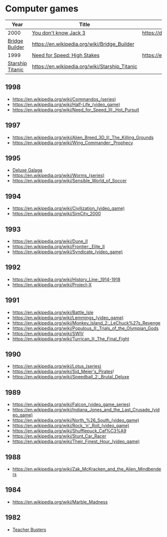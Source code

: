 # Computer games

 Year | Title | Info 
------|-------|------
2000|[You don't know Jack 3](https://www.amazon.de/You-dont-know-Jack-3/dp/B00004TPZI/?tag=maierandi-21)| https://de.wikipedia.org/wiki/You_Don%E2%80%99t_Know_Jack
 |[Bridge Builder](https://www.amazon.de/Bridge-Builder-planen-bauen-testen/dp/B000TL3FGQ/?tag=maierandi-21)| https://en.wikipedia.org/wiki/Bridge_Builder 
1999| [Need for Speed: High Stakes](https://www.amazon.de/Need-Speed-IV-Brennender-Classics/dp/B00004TPI6/?tag=maierandi-21)| https://en.wikipedia.org/wiki/Need_for_Speed:_High_Stakes
 | [Starship Titanic](https://www.amazon.de/NBG-Starship-Titanic/dp/B00004TOWB/?tag=maierandi-21)|https://en.wikipedia.org/wiki/Starship_Titanic

## 1998
* https://en.wikipedia.org/wiki/Commandos_(series)
* https://en.wikipedia.org/wiki/Half-Life_(video_game)
* https://en.wikipedia.org/wiki/Need_for_Speed_III:_Hot_Pursuit

## 1997
* https://en.wikipedia.org/wiki/Alien_Breed_3D_II:_The_Killing_Grounds
* https://en.wikipedia.org/wiki/Wing_Commander:_Prophecy

## 1995
* [Deluxe Galaga](http://www.lemonamiga.com/games/details.php?id=1298)
* https://en.wikipedia.org/wiki/Worms_(series)
* https://en.wikipedia.org/wiki/Sensible_World_of_Soccer

## 1994
* https://en.wikipedia.org/wiki/Civilization_(video_game)
* https://en.wikipedia.org/wiki/SimCity_2000

## 1993
* https://en.wikipedia.org/wiki/Dune_II
* https://en.wikipedia.org/wiki/Frontier:_Elite_II
* https://en.wikipedia.org/wiki/Syndicate_(video_game)

## 1992
* https://en.wikipedia.org/wiki/History_Line:_1914-1918
* https://en.wikipedia.org/wiki/Project-X

## 1991
* https://en.wikipedia.org/wiki/Battle_Isle
* https://en.wikipedia.org/wiki/Lemmings_(video_game)
* https://en.wikipedia.org/wiki/Monkey_Island_2:_LeChuck%27s_Revenge
* https://en.wikipedia.org/wiki/Populous_II:_Trials_of_the_Olympian_Gods
* https://en.wikipedia.org/wiki/SWIV
* https://en.wikipedia.org/wiki/Turrican_II:_The_Final_Fight

## 1990
* https://en.wikipedia.org/wiki/Lotus_(series)
* https://en.wikipedia.org/wiki/Sid_Meier's_Pirates!
* https://en.wikipedia.org/wiki/Speedball_2:_Brutal_Deluxe

## 1989
* https://en.wikipedia.org/wiki/Falcon_(video_game_series)
* https://en.wikipedia.org/wiki/Indiana_Jones_and_the_Last_Crusade_(video_game)
* https://en.wikipedia.org/wiki/North_%26_South_(video_game)
* https://en.wikipedia.org/wiki/Rock_'n'_Roll_(video_game)
* https://en.wikipedia.org/wiki/Shufflepuck_Caf%C3%A9
* https://en.wikipedia.org/wiki/Stunt_Car_Racer
* https://en.wikipedia.org/wiki/Their_Finest_Hour_(video_game)

## 1988
* https://en.wikipedia.org/wiki/Zak_McKracken_and_the_Alien_Mindbenders

## 1984
* https://en.wikipedia.org/wiki/Marble_Madness

## 1982
* [Teacher Busters](http://www.lemon64.com/?mainurl=http%3A//www.lemon64.com/games/details.php%3FID%3D2610)

